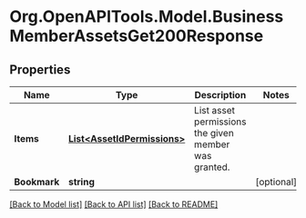 # Org.OpenAPITools.Model.BusinessMemberAssetsGet200Response

## Properties

Name | Type | Description | Notes
------------ | ------------- | ------------- | -------------
**Items** | [**List&lt;AssetIdPermissions&gt;**](AssetIdPermissions.md) | List asset permissions the given member was granted. | 
**Bookmark** | **string** |  | [optional] 

[[Back to Model list]](../README.md#documentation-for-models) [[Back to API list]](../README.md#documentation-for-api-endpoints) [[Back to README]](../README.md)

